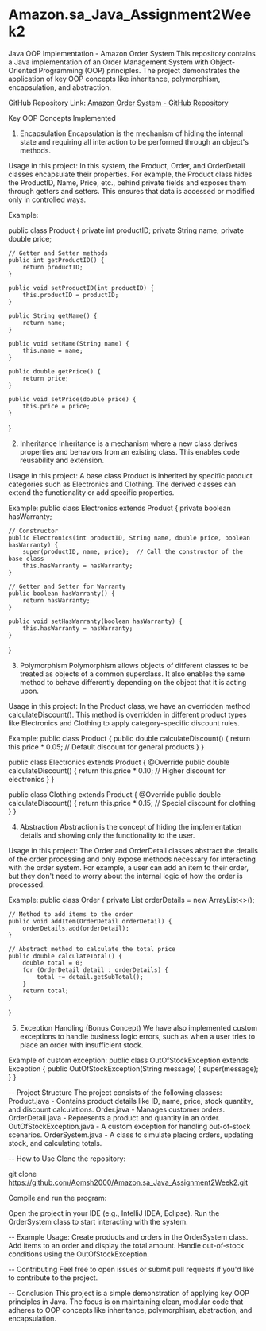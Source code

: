 # Amazon.sa_Java_Assignment2Week2
Java OOP Implementation - Amazon Order System
This repository contains a Java implementation of an Order Management System with Object-Oriented Programming (OOP) principles. The project demonstrates the application of key OOP concepts like inheritance, polymorphism, encapsulation, and abstraction.

GitHub Repository Link:
[Amazon Order System - GitHub Repository](https://github.com/Aomsh2000/Amazon.sa_Java_Assignment2Week2.git)

Key OOP Concepts Implemented
1. Encapsulation
Encapsulation is the mechanism of hiding the internal state and requiring all interaction to be performed through an object's methods.

Usage in this project:
In this system, the Product, Order, and OrderDetail classes encapsulate their properties. For example, the Product class hides the ProductID, Name, Price, etc., behind private fields and exposes them through getters and setters. This ensures that data is accessed or modified only in controlled ways.

Example:

public class Product {
    private int productID;
    private String name;
    private double price;

    // Getter and Setter methods
    public int getProductID() {
        return productID;
    }

    public void setProductID(int productID) {
        this.productID = productID;
    }

    public String getName() {
        return name;
    }

    public void setName(String name) {
        this.name = name;
    }

    public double getPrice() {
        return price;
    }

    public void setPrice(double price) {
        this.price = price;
    }
}

2. Inheritance
Inheritance is a mechanism where a new class derives properties and behaviors from an existing class. This enables code reusability and extension.

Usage in this project:
A base class Product is inherited by specific product categories such as Electronics and Clothing. The derived classes can extend the functionality or add specific properties.

Example:
public class Electronics extends Product {
    private boolean hasWarranty;

    // Constructor
    public Electronics(int productID, String name, double price, boolean hasWarranty) {
        super(productID, name, price);  // Call the constructor of the base class
        this.hasWarranty = hasWarranty;
    }

    // Getter and Setter for Warranty
    public boolean hasWarranty() {
        return hasWarranty;
    }

    public void setHasWarranty(boolean hasWarranty) {
        this.hasWarranty = hasWarranty;
    }
}

3. Polymorphism
Polymorphism allows objects of different classes to be treated as objects of a common superclass. It also enables the same method to behave differently depending on the object that it is acting upon.

Usage in this project:
In the Product class, we have an overridden method calculateDiscount(). This method is overridden in different product types like Electronics and Clothing to apply category-specific discount rules.

Example:
public class Product {
    public double calculateDiscount() {
        return this.price * 0.05;  // Default discount for general products
    }
}

public class Electronics extends Product {
    @Override
    public double calculateDiscount() {
        return this.price * 0.10;  // Higher discount for electronics
    }
}

public class Clothing extends Product {
    @Override
    public double calculateDiscount() {
        return this.price * 0.15;  // Special discount for clothing
    }
}

4. Abstraction
Abstraction is the concept of hiding the implementation details and showing only the functionality to the user.

Usage in this project:
The Order and OrderDetail classes abstract the details of the order processing and only expose methods necessary for interacting with the order system. For example, a user can add an item to their order, but they don't need to worry about the internal logic of how the order is processed.

Example:
public class Order {
    private List<OrderDetail> orderDetails = new ArrayList<>();

    // Method to add items to the order
    public void addItem(OrderDetail orderDetail) {
        orderDetails.add(orderDetail);
    }

    // Abstract method to calculate the total price
    public double calculateTotal() {
        double total = 0;
        for (OrderDetail detail : orderDetails) {
            total += detail.getSubTotal();
        }
        return total;
    }
}

5. Exception Handling (Bonus Concept)
We have also implemented custom exceptions to handle business logic errors, such as when a user tries to place an order with insufficient stock.

Example of custom exception:
public class OutOfStockException extends Exception {
    public OutOfStockException(String message) {
        super(message);
    }
}

-- Project Structure
The project consists of the following classes:
Product.java - Contains product details like ID, name, price, stock quantity, and discount calculations.
Order.java - Manages customer orders.
OrderDetail.java - Represents a product and quantity in an order.
OutOfStockException.java - A custom exception for handling out-of-stock scenarios.
OrderSystem.java - A class to simulate placing orders, updating stock, and calculating totals.

-- How to Use
Clone the repository:

git clone https://github.com/Aomsh2000/Amazon.sa_Java_Assignment2Week2.git

Compile and run the program:

Open the project in your IDE (e.g., IntelliJ IDEA, Eclipse).
Run the OrderSystem class to start interacting with the system.

-- Example Usage:
Create products and orders in the OrderSystem class.
Add items to an order and display the total amount.
Handle out-of-stock conditions using the OutOfStockException.

-- Contributing
Feel free to open issues or submit pull requests if you'd like to contribute to the project.

-- Conclusion
This project is a simple demonstration of applying key OOP principles in Java. The focus is on maintaining clean, modular code that adheres to OOP concepts like inheritance, polymorphism, abstraction, and encapsulation.
